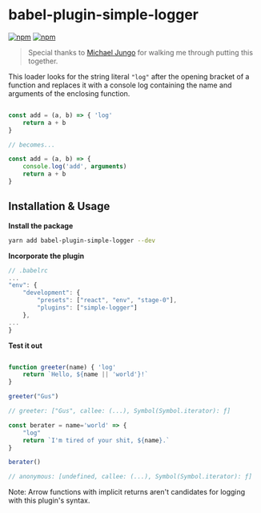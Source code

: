
# babel-plugin-simple-logger

[![npm](https://img.shields.io/npm/dt/babel-plugin-simple-logger.svg?style=flat-square)](https://www.npmjs.com/package/babel-plugin-simple-logger)
[![npm](https://img.shields.io/npm/v/babel-plugin-simple-logger.svg?style=flat-square)](https://www.npmjs.com/package/babel-plugin-simple-logger)

> Special thanks to [Michael Jungo](https://github.com/jungomi) for walking me through putting this together.

This loader looks for the string literal `"log"` after the opening bracket of a function and replaces it with a console log containing the name and arguments of the enclosing function.

```js

const add = (a, b) => { 'log'
	return a + b
}

// becomes...

const add = (a, b) => {
	console.log('add', arguments)
	return a + b
}

```

## Installation & Usage

**Install the package**

```bash
yarn add babel-plugin-simple-logger --dev
```

**Incorporate the plugin**

```js
// .babelrc
...
"env": {
	"development": {
		"presets": ["react", "env", "stage-0"],
		"plugins": ["simple-logger"]
	},
...
}
```

**Test it out**

```js

function greeter(name) { 'log'
	return `Hello, ${name || 'world'}!`
}

greeter("Gus")

// greeter: ["Gus", callee: (...), Symbol(Symbol.iterator): ƒ]

const berater = name='world' => {
	"log"
	return `I'm tired of your shit, ${name}.`
}

berater()

// anonymous: [undefined, callee: (...), Symbol(Symbol.iterator): ƒ]

```

Note: Arrow functions with implicit returns aren't candidates for logging with this plugin's syntax.
